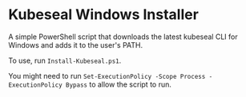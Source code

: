 # Kubeseal Windows Installer

A simple PowerShell script that downloads the latest kubeseal CLI for Windows and adds it to the user's PATH.

To use, run `Install-Kubeseal.ps1`.

You might need to run `Set-ExecutionPolicy -Scope Process -ExecutionPolicy Bypass` to allow the script to run.
